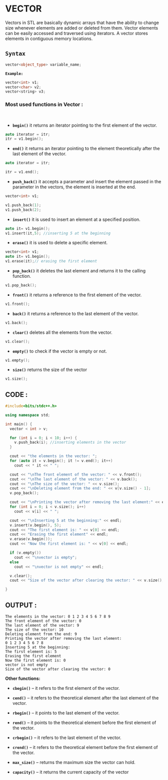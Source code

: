 # **VECTOR**

Vectors in STL are basically dynamic arrays that have the ability to change size whenever elements are added or deleted from them. Vector elements can be easily accessed and traversed using iterators. A vector stores elements in contiguous memory locations.

## **```Syntax```**
```cpp
vector<object_type> variable_name;
```

**```Example:```**

```cpp
vector<int> v1;
vector<char> v2;
vector<string> v3;
```
### **Most used functions in Vector :**
<br>

* **```begin()```** it returns an iterator pointing to the first element of the vector.
```cpp
auto iterator = itr;
itr = v1.begin();
```

* **```end()```** it returns an iterator pointing to the element theoretically after the last element of the vector.

```cpp
auto iterator = itr;

itr = v1.end();
```

* **```push_back()```** it accepts a parameter and insert the element passed in the parameter in the vectors, the element is inserted at the end.

```cpp
vector<int> v1;

v1.push_back(1);
v1.push_back(2);
```

* **```insert()```** it is used to insert an element at a specified position.

```cpp
auto it= v1.begin();
v1.insert(it,5); //inserting 5 at the beginning
```

* **```erase()```** it is used to delete a specific element.
```cpp
vector<int> v1;
auto it= v1.begin();
v1.erase(it);// erasing the first element
```

* **```pop_back()```** it deletes the last element and returns it to the calling function.
```cpp
v1.pop_back();
```

* **```front()```** it returns a reference to the first element of the vector.
```cpp
v1.front();
```

* **```back()```** it returns a reference to the last element of the vector.
```cpp
v1.back();
```

* **```clear()```** deletes all the elements from the vector.
```cpp
v1.clear();
```

* **```empty()```** to check if the vector is empty or not.
```cpp
v1.empty();
```

* **```size()```** returns the size of the vector
```cpp
v1.size();
```

## **CODE :**

```cpp
#include<bits/stdc++.h>

using namespace std;

int main() {
  vector < int > v;

  for (int i = 0; i < 10; i++) {
    v.push_back(i); //inserting elements in the vector
  }

  cout << "the elements in the vector: ";
  for (auto it = v.begin(); it != v.end(); it++)
    cout << * it << " ";

  cout << "\nThe front element of the vector: " << v.front();
  cout << "\nThe last element of the vector: " << v.back();
  cout << "\nThe size of the vector: " << v.size();
  cout << "\nDeleting element from the end: " << v[v.size() - 1];
  v.pop_back();

  cout << "\nPrinting the vector after removing the last element:" << endl;
  for (int i = 0; i < v.size(); i++)
    cout << v[i] << " ";

  cout << "\nInserting 5 at the beginning:" << endl;
  v.insert(v.begin(), 5);
  cout << "The first element is: " << v[0] << endl;
  cout << "Erasing the first element" << endl;
  v.erase(v.begin());
  cout << "Now the first element is: " << v[0] << endl;

  if (v.empty())
    cout << "\nvector is empty";
  else
    cout << "\nvector is not empty" << endl;

  v.clear();
  cout << "Size of the vector after clearing the vector: " << v.size();

}
```

## **OUTPUT :**

```
The elements in the vector: 0 1 2 3 4 5 6 7 8 9
The front element of the vector: 0
The last element of the vector: 9
The size of the vector: 10
Deleting element from the end: 9
Printing the vector after removing the last element:
0 1 2 3 4 5 6 7 8
Inserting 5 at the beginning:
The first element is: 5
Erasing the first element
Now the first element is: 0
vector is not empty
Size of the vector after clearing the vector: 0
```

**Other functions:**

* **```cbegin()```**  – it refers to the first element of the vector.

* **```cend()```** – it refers to the theoretical element after the last element of the vector.

* **```rbegin()```** – it points to the last element of the vector.

* **```rend()```** – it points to the theoretical element before the first element of the vector.

* **```crbegin()```** – it refers to the last element of the vector.

* **```crend()```** – it refers to the theoretical element before the first element of the vector.

* **```max_size()```** – returns the maximum size the vector can hold.

* **```capacity()```** – it returns the current capacity of the vector